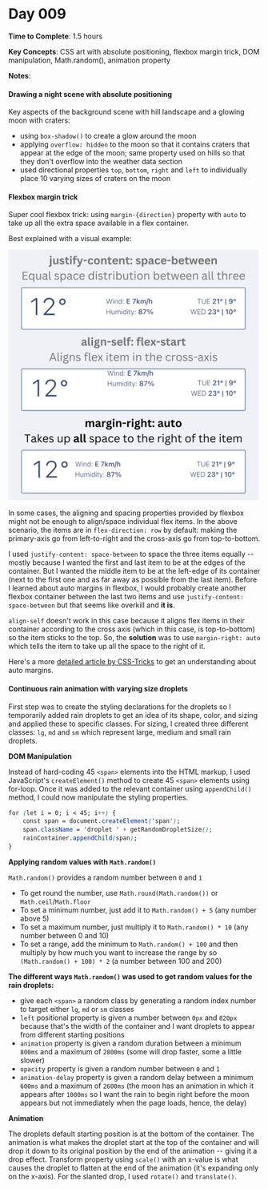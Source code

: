 # Day 009

**Time to Complete**: 1.5 hours

**Key Concepts**: CSS art with absolute positioning, flexbox margin trick, DOM manipulation, Math.random(), animation property

**Notes**:

#### Drawing a night scene with absolute positioning

Key aspects of the background scene with hill landscape and a glowing moon with craters:

- using `box-shadow()` to create a glow around the moon
- applying `overflow: hidden` to the moon so that it contains craters that appear at the edge of the moon; same property used on hills so that they don't overflow into the weather data section
- used directional properties `top`, `bottom`, `right` and `left` to individually place 10 varying sizes of craters on the moon

#### Flexbox margin trick

Super cool flexbox trick: using `margin-{direction}` property with `auto` to take up all the extra space available in a flex container.

Best explained with a visual example:

<img src="/entries/009/flexbox-trick.png" width="500">

In some cases, the aligning and spacing properties provided by flexbox might not be enough to align/space individual flex items. In the above scenario, the items are in `flex-direction: row` by default: making the primary-axis go from left-to-right and the cross-axis go from top-to-bottom.

I used `justify-content: space-between` to space the three items equally -- mostly because I wanted the first and last item to be at the edges of the container. But I wanted the middle item to be at the left-edge of its container (next to the first one and as far away as possible from the last item). Before I learned about auto margins in flexbox, I would probably create another flexbox container between the last two items and use `justify-content: space-between` but that seems like overkill and **it is**.

`align-self` doesn't work in this case because it aligns flex items in their container according to the cross axis (which in this case, is top-to-bottom) so the item sticks to the top. So, the **solution** was to use `margin-right: auto` which tells the item to take up all the space to the right of it.

Here's a more <a href="https://css-tricks.com/the-peculiar-magic-of-flexbox-and-auto-margins/">detailed article by CSS-Tricks</a> to get an understanding about auto margins.

#### Continuous rain animation with varying size droplets

First step was to create the styling declarations for the droplets so I temporarily added rain droplets to get an idea of its shape, color, and sizing and applied these to specific classes. For sizing, I created three different classes: `lg`, `md` and `sm` which represent large, medium and small rain droplets.

**DOM Manipulation**

Instead of hard-coding 45 `<span>` elements into the HTML markup, I used JavaScript's `createElement()` method to create 45 `<span>` elements using for-loop. Once it was added to the relevant container using `appendChild()` method, I could now manipulate the styling properties.

```css
for (let i = 0; i < 45; i++) {
	const span = document.createElement('span');
	span.className = 'droplet ' + getRandomDropletSize();
	rainContainer.appendChild(span);
}
```

**Applying random values with `Math.random()`**

`Math.random()` provides a random number between `0` and `1`

- To get round the number, use `Math.round(Math.random())` or `Math.ceil`/`Math.floor`
- To set a minimum number, just add it to `Math.random() + 5` (any number above 5)
- To set a maximum number, just multiply it to `Math.random() * 10` (any number between 0 and 10)
- To set a range, add the minimum to `Math.random() + 100` and then multiply by how much you want to increase the range by so `(Math.random() + 100) * 2` (a number between 100 and 200)

**The different ways `Math.random()` was used to get random values for the rain droplets:**

- give each `<span>` a random class by generating a random index number to target either `lg`, `md` or `sm` classes
- `left` positional property is given a number between `0px` and `820px` because that's the width of the container and I want droplets to appear from different starting positions
- `animation` property is given a random duration between a minimum `800ms` and a maximum of `2800ms` (some will drop faster, some a little slower)
- `opacity` property is given a random number between `0` and `1`
- `animation-delay` property is given a random delay between a minimum `600ms` and a maximum of `2600ms` (the moon has an animation in which it appears after `1000ms` so I want the rain to begin right before the moon appears but not immediately when the page loads, hence, the delay)

**Animation**

The droplets default starting position is at the bottom of the container. The animation is what makes the droplet start at the top of the container and will drop it down to its original position by the end of the animation -- giving it a drop effect. Transform property using `scale()` with an x-value is what causes the droplet to flatten at the end of the animation (it's expanding only on the x-axis). For the slanted drop, I used `rotate()` and `translate()`.
